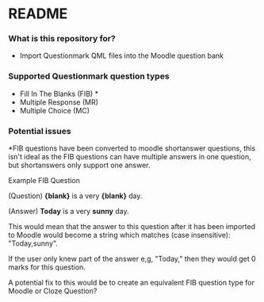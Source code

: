 # README #

### What is this repository for? ###

* Import Questionmark QML files into the Moodle question bank

### Supported Questionmark question types ###

* Fill In The Blanks (FIB) *
* Multiple Response (MR)
* Multiple Choice (MC)

### Potential issues ###
*FIB questions have been converted to moodle shortanswer questions, this isn't ideal as the FIB questions can have multiple answers in one question, but shortanswers only support one answer.

Example FIB Question

(Question) **{blank}** is a very **{blank}** day.

(Answer) **Today** is a very **sunny** day.

This would mean that the answer to this question after it has been imported to Moodle would become a string which matches (case insensitive): "Today,sunny". 

If the user only knew part of the answer e,g, "Today," then they would get 0 marks for this question.

A potential fix to this would be to create an equivalent FIB question type for Moodle or Cloze Question?